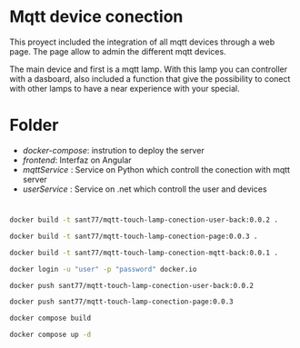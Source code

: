 # Mqtt device conection

This proyect included the integration of all mqtt devices through a web page.
The page allow to admin the different mqtt devices.

The main device and first is a mqtt lamp. With this lamp you can controller with a dasboard, also included a
function that give the possibility to conect with other lamps to have a near experience with your special.


# Folder 

- *docker-compose*: instrution to deploy the server
- *frontend*: Interfaz on Angular 
- *mqttService* : Service on Python which controll the conection with mqtt server
- *userService* : Service on .net which controll the user and devices 

#  
```bash
docker build -t sant77/mqtt-touch-lamp-conection-user-back:0.0.2 .
```
```bash
docker build -t sant77/mqtt-touch-lamp-conection-page:0.0.3 .
```
```bash
docker build -t sant77/mqtt-touch-lamp-conection-mqtt-back:0.0.1 .
```
```bash
docker login -u "user" -p "password" docker.io
```
```bash
docker push sant77/mqtt-touch-lamp-conection-user-back:0.0.2
```
```bash
docker push sant77/mqtt-touch-lamp-conection-page:0.0.3
```
```bash
docker compose build
```
```bash
docker compose up -d
```
